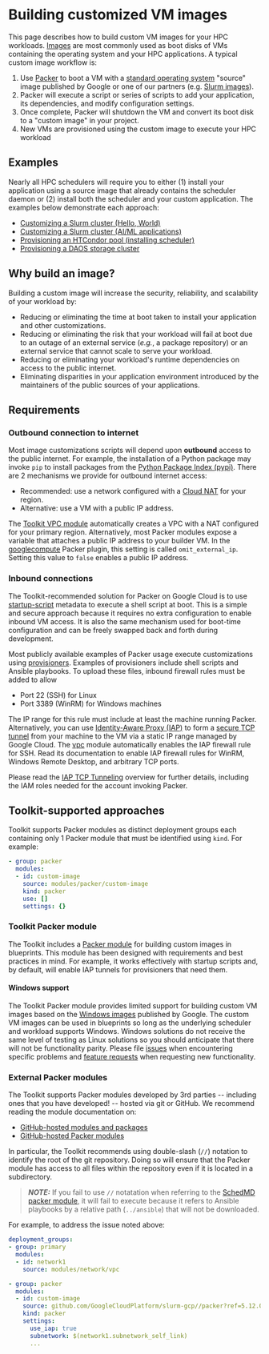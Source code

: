 # Building customized VM images

This page describes how to build custom VM images for your HPC workloads.
[Images][images] are most commonly used as boot disks of VMs containing the
operating system and your HPC applications. A typical custom image workflow is:

1. Use [Packer](https://packer.io) to boot a VM with a [standard operating
  system][standard-os] "source" image published by Google or one of our partners
  (e.g. [Slurm images][slurm-images]).
2. Packer will execute a script or series of scripts to add your application, its
  dependencies, and modify configuration settings.
3. Once complete, Packer will shutdown the VM and convert its boot disk to a
  "custom image" in your project.
4. New VMs are provisioned using the custom image to execute your HPC workload

[images]: https://cloud.google.com/compute/docs/images
[standard-os]: https://cloud.google.com/compute/docs/images/os-details
[slurm-images]: https://github.com/GoogleCloudPlatform/slurm-gcp/blob/master/docs/images.md#public-image

## Examples

Nearly all HPC schedulers will require you to either (1) install your
application using a source image that already contains the scheduler daemon
or (2) install both the scheduler and your custom application. The examples
below demonstrate each approach:

- [Customizing a Slurm cluster (Hello, World)](../examples/README.md#image-builderyaml-)
- [Customizing a Slurm cluster (AI/ML applications)](../examples/README.md#ml-slurmyaml-)
- [Provisioning an HTCondor pool (installing scheduler)](../examples/README.md#htc-htcondoryaml--)
- [Provisioning a DAOS storage cluster](../community/examples/intel/README.md#daos-cluster)

## Why build an image?

Building a custom image will increase the security, reliability, and scalability
of your workload by:

- Reducing or eliminating the time at boot taken to install your application
  and other customizations.
- Reducing or eliminating the risk that your workload will fail at boot due to
  an outage of an external service (_e.g._, a package repository) or an external
  service that cannot scale to serve your workload.
- Reducing or eliminating your workload's runtime dependencies on access to the
  public internet.
- Eliminating disparities in your application environment introduced by
  the maintainers of the public sources of your applications.

## Requirements

### Outbound connection to internet

Most image customizations scripts will depend upon **outbound** access to the
public internet. For example, the installation of a Python package may invoke
`pip` to  install packages from the [Python Package Index (pypi)][pypi]. There
are 2 mechanisms we provide for outbound internet access:

- Recommended: use a network configured with a [Cloud NAT][nat] for your
  region.
- Alternative: use a VM with a public IP address.

The [Toolkit VPC module][vpc] automatically creates a VPC with a NAT configured
for your primary region. Alternatively, most Packer modules expose a variable
that attaches a public IP address to your builder VM. In the [googlecompute]
Packer plugin, this setting is called `omit_external_ip`. Setting this value to
`false` enables a public IP address.

[googlecompute]: https://developer.hashicorp.com/packer/plugins/builders/googlecompute
[nat]: https://cloud.google.com/nat/docs/overview
[pypi]: https://pypi.org/
[vpc]: ../modules/network/vpc/README.md

### Inbound connections

The Toolkit-recommended solution for Packer on Google Cloud is to use
[startup-script] metadata to execute a shell script at boot. This is a simple
and secure approach because it requires no extra configuration to enable inbound
VM access. It is also the same mechanism used for boot-time configuration and
can be freely swapped back and forth during development.

Most publicly available examples of Packer usage execute customizations using
[provisioners]. Examples of provisioners include shell scripts and Ansible
playbooks. To upload these files, inbound firewall rules must be added to allow

- Port 22 (SSH) for Linux
- Port 3389 (WinRM) for Windows machines

The IP range for this rule must include at least the machine running Packer.
Alternatively, you can use [Identity-Aware Proxy (IAP)][iap] to form a [secure
TCP tunnel][iap-tcp] from your machine to the VM via a static IP range managed
by Google Cloud. The [vpc] module automatically enables the IAP firewall rule
for SSH. Read its documentation to enable IAP firewall rules for WinRM, Windows
Remote Desktop, and arbitrary TCP ports.

Please read the [IAP TCP Tunneling][iap-tcp] overview for further details,
including the IAM roles needed for the account invoking Packer.

[iap]: https://cloud.google.com/iap/docs/concepts-overview
[iap-tcp]: https://cloud.google.com/iap/docs/using-tcp-forwarding
[provisioners]: https://developer.hashicorp.com/packer/docs/provisioners
[startup-script]: https://cloud.google.com/compute/docs/instances/startup-scripts

## Toolkit-supported approaches

Toolkit supports Packer modules as distinct deployment groups each containing
only 1 Packer module that must be identified using `kind`. For example:

```yaml
- group: packer
  modules:
  - id: custom-image
    source: modules/packer/custom-image
    kind: packer
    use: []
    settings: {}
```

### Toolkit Packer module

The Toolkit includes a [Packer module](../modules/packer/custom-image/README.md)
for building custom images in blueprints. This module has been designed with
requirements and best practices in mind. For example, it works effectively with
startup scripts and, by default, will enable IAP tunnels for provisioners that
need them.

#### Windows support

The Toolkit Packer module provides limited support for building custom VM images
based on the [Windows images][windows-images] published by Google. The custom VM
images can be used in blueprints so long as the underlying scheduler and
workload supports Windows. Windows solutions do not receive the same level of
testing as Linux solutions so you should anticipate that there will not be
functionality parity. Please file [issues] when encountering specific problems
and [feature requests][features] when requesting new functionality.

[windows-images]: https://cloud.google.com/compute/docs/images/os-details#windows_server
[issues]: https://github.com/GoogleCloudPlatform/hpc-toolkit/issues
[features]: https://github.com/GoogleCloudPlatform/hpc-toolkit/discussions/categories/ideas-and-feature-requests

### External Packer modules

The Toolkit supports Packer modules developed by 3rd parties -- including ones
that you have developed! -- hosted via git or GitHub. We recommend reading the
module documentation on:

- [GitHub-hosted modules and packages](https://github.com/GoogleCloudPlatform/hpc-toolkit/blob/main/modules/README.md#github-hosted-modules-and-packages)
- [GitHub-hosted Packer modules](https://github.com/GoogleCloudPlatform/hpc-toolkit/blob/main/modules/README.md#github-hosted-packer-modules)

In particular, the Toolkit recommends using double-slash (`//`) notation to
identify the root of the git repository. Doing so will ensure that the Packer
module has access to all files within the repository even if it is located in
a subdirectory.

> **_NOTE:_** If you fail to use `//` notatation when referring to the [SchedMD
> packer module][schedmd-packer], it will fail to execute because it refers
> to Ansible playbooks by a relative path (`../ansible`) that will not be
> downloaded.

[schedmd-packer]: https://github.com/GoogleCloudPlatform/slurm-gcp/tree/master/packer#readme

For example, to address the issue noted above:

```yaml
deployment_groups:
- group: primary
  modules:
  - id: network1
    source: modules/network/vpc

- group: packer
  modules:
  - id: custom-image
    source: github.com/GoogleCloudPlatform/slurm-gcp//packer?ref=5.12.0&depth=1
    kind: packer
    settings:
      use_iap: true
      subnetwork: $(network1.subnetwork_self_link)
      ...
```
